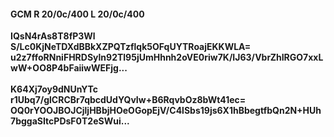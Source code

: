 #### GCM R 20/0c/400 L 20/0c/400
**IQsN4rAs8T8fP3Wl**<br/>**S/Lc0KjNeTDXdBBkXZPQTzflqk5OFqUYTRoajEKKWLA=**<br/>**u2z7ffoRNniFHRDSyln92Tl95jUmHhnh2oVE0riw7K/IJ63/VbrZhIRGO7xxLwW+OO8P4bFaiiwWEFjg...**<br/><br/>
**K64Xj7oy9dNUnYTc**<br/>**r1Ubq7/glCRCBr7qbcdUdYQvIw+B6RqvbOz8bWt41ec=**<br/>**OQ0rYOOJBOJCjljHBbjHOeOGopEjV/C4lSbs19js6X1hBbegtfbQn2N+HUh7bggaSItcPDsF0T2eSWui...**
